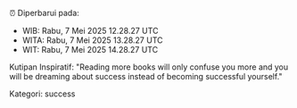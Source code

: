 ⏰ Diperbarui pada:
- WIB: Rabu, 7 Mei 2025 12.28.27 UTC
- WITA: Rabu, 7 Mei 2025 13.28.27 UTC
- WIT: Rabu, 7 Mei 2025 14.28.27 UTC

Kutipan Inspiratif:
"Reading more books will only confuse you more and you will be dreaming about success instead of becoming successful yourself."


Kategori: success

